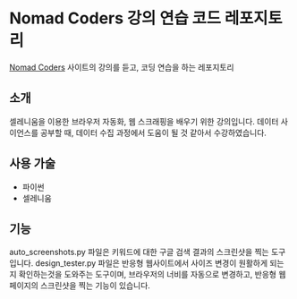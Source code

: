# Nomad Coders 강의 연습 코드 레포지토리

[Nomad Coders][1] 사이트의 강의를 듣고, 코딩 연습을 하는 레포지토리

## 소개

셀레니움을 이용한 브라우저 자동화, 웹 스크래핑을 배우기 위한 강의입니다.
데이터 사이언스를 공부할 때, 데이터 수집 과정에서 도움이 될 것 같아서 수강하였습니다.

## 사용 가술

- 파이썬
- 셀레니움

## 기능

auto_screenshots.py 파일은 키워드에 대한 구글 검색 결과의 스크린샷을 찍는 도구입니다.
design_tester.py 파일은 반응형 웹사이트에서 사이즈 변경이 원활하게 되는지 확인하는것을 도와주는 도구이며, 브라우저의 너비를 자동으로 변경하고, 반응형 웹 페이지의 스크린샷을 찍는 기능이 있습니다.

[1]: https://nomadcoders.co/selenium-for-beginners/